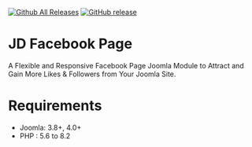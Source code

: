 [![Github All Releases](https://img.shields.io/github/downloads/darekmer/JD-Facebook-Page/total.svg)](https://github.com/darekmer/JD-Facebook-Page/releases)
[![GitHub release](https://img.shields.io/github/release/darekmer/JD-Facebook-Page.svg)](https://github.com/darekmer/JD-Facebook-Page/releases)

# JD Facebook Page
A Flexible and Responsive Facebook Page Joomla Module to Attract and Gain More Likes & Followers from Your Joomla Site.

# Requirements
* Joomla: 3.8+, 4.0+
* PHP : 5.6 to 8.2
